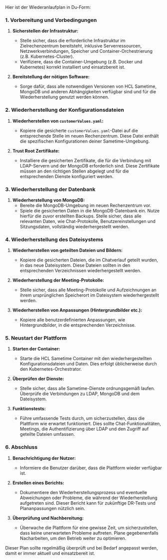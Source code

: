 Hier ist der Wiederanlaufplan in Du-Form:

### 1. Vorbereitung und Vorbedingungen

1. **Sicherstellen der Infrastruktur:**
   - Stelle sicher, dass die erforderliche Infrastruktur im Zielrechenzentrum bereitsteht, inklusive Serverressourcen, Netzwerkverbindungen, Speicher und Container-Orchestrierung (z.B. Kubernetes-Cluster).
   - Verifiziere, dass die Container-Umgebung (z.B. Docker und Kubernetes) korrekt installiert und einsatzbereit ist.

2. **Bereitstellung der nötigen Software:**
   - Sorge dafür, dass alle notwendigen Versionen von HCL Sametime, MongoDB und anderen Abhängigkeiten verfügbar sind und für die Wiederherstellung genutzt werden können.

### 2. Wiederherstellung der Konfigurationsdateien

1. **Wiederherstellen von `customerValues.yaml`:**
   - Kopiere die gesicherte `customerValues.yaml`-Datei auf die entsprechende Stelle im neuen Rechenzentrum. Diese Datei enthält die spezifischen Konfigurationen deiner Sametime-Umgebung.

2. **Trust Root Zertifikate:**
   - Installiere die gesicherten Zertifikate, die für die Verbindung mit LDAP-Servern und der MongoDB erforderlich sind. Diese Zertifikate müssen an den richtigen Stellen abgelegt und für die entsprechenden Dienste konfiguriert werden.

### 3. Wiederherstellung der Datenbank

1. **Wiederherstellung von MongoDB:**
   - Bereite die MongoDB-Umgebung im neuen Rechenzentrum vor.
   - Spiele die gesicherten Daten in die MongoDB-Datenbank ein. Nutze hierfür die zuvor erstellten Backups. Stelle sicher, dass alle relevanten Daten, wie Chat-Protokolle, Benutzereinstellungen und Sitzungsdaten, vollständig wiederhergestellt werden.

### 4. Wiederherstellung des Dateisystems

1. **Wiederherstellen von geteilten Dateien und Bildern:**
   - Kopiere die gesicherten Dateien, die im Chatverlauf geteilt wurden, in das neue Dateisystem. Diese Dateien sollten in den entsprechenden Verzeichnissen wiederhergestellt werden.

2. **Wiederherstellung der Meeting-Protokolle:**
   - Stelle sicher, dass alle Meeting-Protokolle und Aufzeichnungen an ihrem ursprünglichen Speicherort im Dateisystem wiederhergestellt werden.

3. **Wiederherstellen von Anpassungen (Hintergrundbilder etc.):**
   - Kopiere alle benutzerdefinierten Anpassungen, wie Hintergrundbilder, in die entsprechenden Verzeichnisse.

### 5. Neustart der Plattform

1. **Starten der Container:**
   - Starte die HCL Sametime Container mit den wiederhergestellten Konfigurationsdateien und Daten. Dies erfolgt üblicherweise durch den Kubernetes-Orchestrator.

2. **Überprüfen der Dienste:**
   - Stelle sicher, dass alle Sametime-Dienste ordnungsgemäß laufen. Überprüfe die Verbindungen zu LDAP, MongoDB und dem Dateisystem.

3. **Funktionstests:**
   - Führe umfassende Tests durch, um sicherzustellen, dass die Plattform wie erwartet funktioniert. Dies sollte Chat-Funktionalitäten, Meetings, die Authentifizierung über LDAP und den Zugriff auf geteilte Dateien umfassen.

### 6. Abschluss

1. **Benachrichtigung der Nutzer:**
   - Informiere die Benutzer darüber, dass die Plattform wieder verfügbar ist.

2. **Erstellen eines Berichts:**
   - Dokumentiere den Wiederherstellungsprozess und eventuelle Abweichungen oder Probleme, die während der Wiederherstellung aufgetreten sind. Dieser Bericht kann für zukünftige DR-Tests und Plananpassungen nützlich sein.

3. **Überprüfung und Nachbereitung:**
   - Überwache die Plattform für eine gewisse Zeit, um sicherzustellen, dass keine unerwarteten Probleme auftreten. Plane gegebenenfalls Nacharbeiten, um den Betrieb weiter zu optimieren.

Dieser Plan sollte regelmäßig überprüft und bei Bedarf angepasst werden, damit er immer aktuell und einsatzbereit ist.